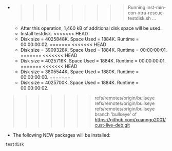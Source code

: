 * >>>>>>>>> Running inst-min-con-xtra-rescue-testdisk.sh ...
  * After this operation, 1,460 kB of additional disk space will be used.
  * Install testdisk.
<<<<<<< HEAD
  * Disk size = 4025848K. Space Used = 1884K. Runtime = 00:00:00:02.
=======
<<<<<<< HEAD
  * Disk size = 3909328K. Space Used = 1884K. Runtime = 00:00:00:01.
=======
<<<<<<< HEAD
  * Disk size = 4025716K. Space Used = 1884K. Runtime = 00:00:00:01.
=======
<<<<<<< HEAD
  * Disk size = 3805544K. Space Used = 1880K. Runtime = 00:00:00:00.
=======
  * Disk size = 4025700K. Space Used = 1884K. Runtime = 00:00:00:02.
>>>>>>> refs/remotes/origin/bullseye
>>>>>>> refs/remotes/origin/bullseye
>>>>>>> refs/remotes/origin/bullseye
>>>>>>> branch 'bullseye' of https://github.com/xuanngo2001/cust-live-deb.git
  * The following NEW packages will be installed:
  ```bash
testdisk
  ```
